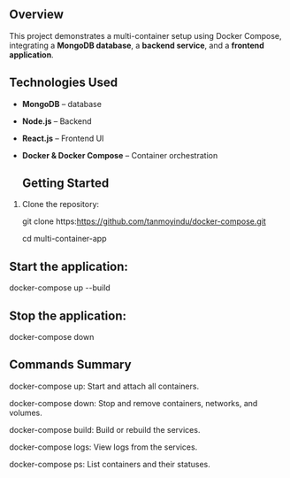 ## Overview  
This project demonstrates a multi-container setup using Docker Compose, integrating a **MongoDB database**, a **backend service**, and a **frontend application**.  

## Technologies Used  
- **MongoDB** – database  
- **Node.js** – Backend
- **React.js** – Frontend UI  
- **Docker & Docker Compose** – Container orchestration

  ## Getting Started  

1. Clone the repository:

   git clone https:https://github.com/tanmoyindu/docker-compose.git
   
   cd multi-container-app

## Start the application:
docker-compose up --build

## Stop the application:
docker-compose down

## Commands Summary

docker-compose up: Start and attach all containers.

docker-compose down: Stop and remove containers, networks, and volumes.

docker-compose build: Build or rebuild the services.

docker-compose logs: View logs from the services.

docker-compose ps: List containers and their statuses.
